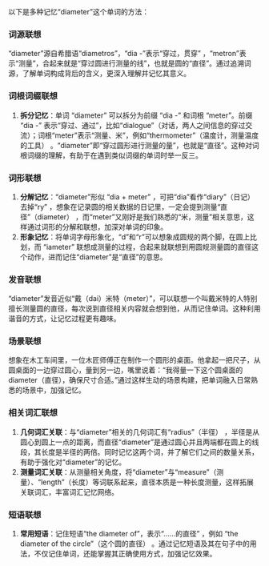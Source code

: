 以下是多种记忆“diameter”这个单词的方法：
### 词源联想
“diameter”源自希腊语“diametros”，“dia -”表示“穿过，贯穿” ，“metron”表示“测量”，合起来就是“穿过圆进行测量的线”，也就是圆的“直径”。通过追溯词源，了解单词构成背后的含义，更深入理解并记忆其意义。
### 词根词缀联想
1. **拆分记忆**：单词 “diameter” 可以拆分为前缀 “dia -” 和词根 “meter”。前缀 “dia -” 表示“穿过、通过”，比如“dialogue”（对话，两人之间信息的穿过交流）；词根“meter”表示“测量、米”，例如“thermometer”（温度计，测量温度的工具） 。“diameter”即“穿过圆形进行测量的量”，也就是“直径”。这种对词根词缀的理解，有助于在遇到类似词缀的单词时举一反三。
### 词形联想
1. **分解记忆**：“diameter”形似 “dia + meter” ，可把“dia”看作“diary”（日记）去掉“ry” ，想象在记录圆的相关数据的日记里，一定会提到测量“直径”（diameter） ，而“meter”又刚好是我们熟悉的“米，测量”相关意思，这样通过词形的分解和联想，加深对单词的印象。
2. **形象记忆**：将单词字母形象化，“d”和“r”可以想象成圆规的两个脚，在圆上比划，而 “iameter” 联想成测量的过程，合起来就联想到用圆规测量圆的直径这个动作，进而记住“diameter”是“直径”的意思。
### 发音联想
“diameter”发音近似“戴（dai）米特（meter）”，可以联想一个叫戴米特的人特别擅长测量圆的直径，每次说到直径相关内容就会想到他，从而记住单词。这种利用谐音的方式，让记忆过程更有趣味。
### 场景联想
想象在木工车间里，一位木匠师傅正在制作一个圆形的桌面。他拿起一把尺子，从圆桌面的一边穿过圆心，量到另一边，嘴里说着：“我得量一下这个圆桌面的diameter（直径），确保尺寸合适。”通过这样生动的场景构建，把单词融入日常熟悉的场景中，加强记忆。
### 相关词汇联想
1. **几何词汇关联**：与“diameter”相关的几何词汇有“radius”（半径） ，半径是从圆心到圆上一点的距离，而直径“diameter”是通过圆心并且两端都在圆上的线段，其长度是半径的两倍。同时记忆这两个词，并了解它们之间的数量关系，有助于强化对“diameter”的记忆。
2. **测量词汇关联**：从测量相关角度，将“diameter”与“measure”（测量）、“length”（长度）等词联系起来，直径本质是一种长度测量，这样拓展关联词汇，丰富词汇记忆网络。
### 短语联想
1. **常用短语**：记住短语“the diameter of”，表示“……的直径” ，例如 “the diameter of the circle”（这个圆的直径） 。通过记忆短语及其在句子中的用法，不仅记住单词，还能掌握其正确使用方式，加强记忆效果。 